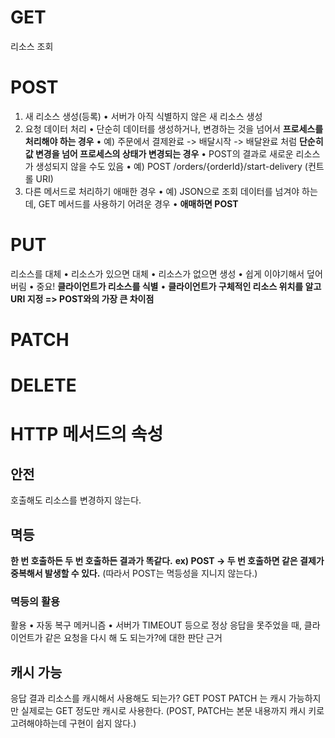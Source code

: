# GET
리소스 조회

# POST
1. 새 리소스 생성(등록)
	• 서버가 아직 식별하지 않은 새 리소스 생성
2. 요청 데이터 처리
	• 단순히 데이터를 생성하거나, 변경하는 것을 넘어서 **프로세스를 처리해야 하는 경우**
	• 예) 주문에서 결제완료 -> 배달시작 -> 배달완료 처럼 **단순히 값 변경을 넘어 프로세스의 상태가 변경되는 경우**
	• POST의 결과로 새로운 리소스가 생성되지 않을 수도 있음
	• 예) POST /orders/{orderId}/start-delivery (컨트롤 URI)
 2. 다른 메서드로 처리하기 애매한 경우
	• 예) JSON으로 조회 데이터를 넘겨야 하는데, GET 메서드를 사용하기 어려운 경우
	• **애매하면 POST**
# PUT
리소스를 대체
• 리소스가 있으면 대체
• 리소스가 없으면 생성
• 쉽게 이야기해서 덮어버림
• 중요! **클라이언트가 리소스를 식별**
• **클라이언트가 구체적인 리소스 위치를 알고 URI 지정 => POST와의 가장 큰 차이점**
# PATCH

# DELETE


# HTTP 메서드의 속성
## 안전
호출해도 리소스를 변경하지 않는다.
## 멱등
**한 번 호출하든 두 번 호출하든 결과가 똑같다.**
**ex) POST -> 두 번 호출하면 같은 결제가 중복해서 발생할 수 있다.** (따라서 POST는 멱등성을 지니지 않는다.)
### 멱등의 활용
활용
• 자동 복구 메커니즘
• 서버가 TIMEOUT 등으로 정상 응답을 못주었을 때, 클라이언트가 같은 요청을 다시 해
도 되는가?에 대한 판단 근거
## 캐시 가능
응답 결과 리소스를 캐시해서 사용해도 되는가?
GET POST PATCH 는 캐시 가능하지만 실제로는 GET 정도만 캐시로 사용한다. (POST, PATCH는 본문 내용까지 캐시 키로 고려해야하는데 구현이 쉽지 않다.)